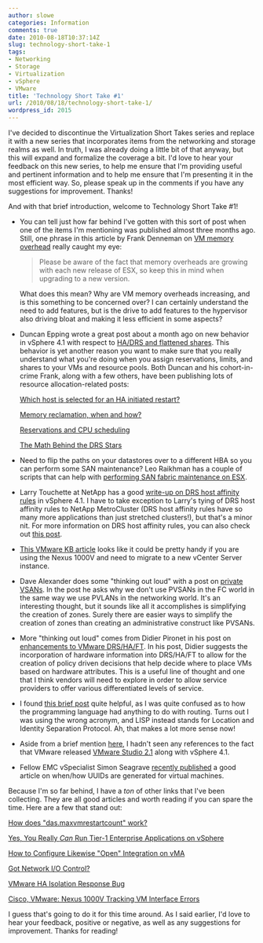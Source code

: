 ```yaml
---
author: slowe
categories: Information
comments: true
date: 2010-08-18T10:37:14Z
slug: technology-short-take-1
tags:
- Networking
- Storage
- Virtualization
- vSphere
- VMware
title: 'Technology Short Take #1'
url: /2010/08/18/technology-short-take-1/
wordpress_id: 2015
---
```


I've decided to discontinue the Virtualization Short Takes series and replace it with a new series that incorporates items from the networking and storage realms as well. In truth, I was already doing a little bit of that anyway, but this will expand and formalize the coverage a bit. I'd love to hear your feedback on this new series, to help me ensure that I'm providing useful and pertinent information and to help me ensure that I'm presenting it in the most efficient way. So, please speak up in the comments if you have any suggestions for improvement. Thanks!

And with that brief introduction, welcome to Technology Short Take #1!

* You can tell just how far behind I've gotten with this sort of post when one of the items I'm mentioning was published almost three months ago. Still, one phrase in this article by Frank Denneman on [VM memory overhead](http://frankdenneman.nl/2010/05/virtual-machine-memory-overhead/) really caught my eye:  

	>Please be aware of the fact that memory overheads are growing with each new release of ESX, so keep this in mind when upgrading to a new version.

	What does this mean? Why are VM memory overheads increasing, and is this something to be concerned over? I can certainly understand the need to add features, but is the drive to add features to the hypervisor also driving bloat and making it less efficient in some aspects?

* Duncan Epping wrote a great post about a month ago on new behavior in vSphere 4.1 with respect to [HA/DRS and flattened shares](http://www.yellow-bricks.com/2010/07/22/6283/). This behavior is yet another reason you want to make sure that you really understand what you're doing when you assign reservations, limits, and shares to your VMs and resource pools. Both Duncan and his cohort-in-crime Frank, along with a few others, have been publishing lots of resource allocation-related posts:  

	[Which host is selected for an HA initiated restart?](http://www.yellow-bricks.com/2010/06/16/which-host-is-selected-for-an-ha-initiated-restart/)  

	[Memory reclamation, when and how?](http://frankdenneman.nl/2010/06/memory-reclaimation-when-and-how/)  

	[Reservations and CPU scheduling](http://frankdenneman.nl/2010/06/reservations-and-cpu-scheduling/)  

	[The Math Behind the DRS Stars](http://professionalvmware.com/2010/06/the-math-behind-the-drs-stars/)

* Need to flip the paths on your datastores over to a different HBA so you can perform some SAN maintenance? Leo Raikhman has a couple of scripts that can help with [performing SAN fabric maintenance on ESX](http://blog.core-it.com.au/?p=595).

* Larry Touchette at NetApp has a good [write-up on DRS host affinity rules](http://blogs.netapp.com/virtualization/2010/07/drs-host-affinity-in-vsphere-41.html) in vSphere 4.1. I have to take exception to Larry's tying of DRS host affinity rules to NetApp MetroCluster (DRS host affinity rules have so many more applications than just stretched clusters!), but that's a minor nit. For more information on DRS host affinity rules, you can also check out [this post](http://frankdenneman.nl/2010/07/vm-to-hosts-affinity-rule/).

* [This VMware KB article](http://kb.vmware.com/selfservice/microsites/search.do?language=en_US&cmd=displayKC&externalId=1020893) looks like it could be pretty handy if you are using the Nexus 1000V and need to migrate to a new vCenter Server instance.

* Dave Alexander does some "thinking out loud" with a post on [private VSANs](http://www.unifiedcomputingblog.com/?p=158). In the post he asks why we don't use PVSANs in the FC world in the same way we use PVLANs in the networking world. It's an interesting thought, but it sounds like all it accomplishes is simplifying the creation of zones. Surely there are easier ways to simplify the creation of zones than creating an administrative construct like PVSANs.

* More "thinking out loud" comes from Didier Pironet in his post on [enhancements to VMware DRS/HA/FT](http://deinoscloud.wordpress.com/2010/05/24/what-to-do-to-enhance-vmware-drshaft/). In his post, Didier suggests the incorporation of hardware information into DRS/HA/FT to allow for the creation of policy driven decisions that help decide where to place VMs based on hardware attributes. This is a useful line of thought and one that I think vendors will need to explore in order to allow service providers to offer various differentiated levels of service.

* I found [this brief post](http://packetlife.net/blog/2010/jul/15/emerging-terminology-lisp-and-trill/) quite helpful, as I was quite confused as to how the programming language had anything to do with routing. Turns out I was using the wrong acronym, and LISP instead stands for Location and Identity Separation Protocol. Ah, that makes a lot more sense now!

* Aside from a brief mention [here](http://www.latogalabs.com/2010/07/vmware-releases-vsphere-41/), I hadn't seen any references to the fact that VMware released [VMware Studio 2.1](http://www.vmware.com/support/developer/studio/studio21/release_notes.html) along with vSphere 4.1.

* Fellow EMC vSpecialist Simon Seagrave [recently published](http://www.techhead.co.uk/vmware-esx-i-moved-it-or-i-copied-it-whats-the-difference) a good article on when/how UUIDs are generated for virtual machines.

Because I'm so far behind, I have a _ton_ of other links that I've been collecting. They are all good articles and worth reading if you can spare the time. Here are a few that stand out:

[How does "das.maxvmrestartcount" work?](http://www.yellow-bricks.com/2010/06/30/how-does-das-maxvmrestartcount-work/)  

[Yes, You Really _Can_ Run Tier-1 Enterprise Applications on vSphere](http://blogs.vmware.com/oracle/2010/06/yes-you-really-can-run-tier1-enterprise-applications-on-vsphere.html)  

[How to Configure Likewise "Open" Integration on vMA](http://www.virtuallyghetto.com/2010/06/how-to-configure-likewise-open-ad.html)  

[Got Network I/O Control?](http://blogs.vmware.com/networking/2010/07/got-network-io-control.html)  

[VMware HA Isolation Response Bug](http://thickclouds.com/2010/06/29/vmware-ha-isolation-response-bug/)  

[Cisco, VMware: Nexus 1000V Tracking VM Interface Errors](http://blog.colovirt.com/2010/06/07/cisco-vmware-nexus-1000v-tracking-vm-interface-errors/)

I guess that's going to do it for this time around. As I said earlier, I'd love to hear your feedback, positive or negative, as well as any suggestions for improvement. Thanks for reading!
